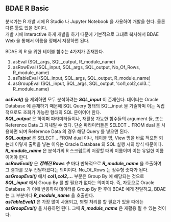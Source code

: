 ## BDAE R Basic
분석가는 R 개발 시에 R Studio 나 Jupyter Notebook 을 사용하여 개발을 한다. 물론 다른 툴도 있을 것이다.<br>
개발 시에 Interactive 하게 개발을 하기 때문에 기본적으로 그대로 복사해서 BDAE Web 을 통해서 이름을 정해서 저장하면 된다. <br>

BDAE 의 R 을 위한 테이블 함수는 4가지가 존재한다.
1. asEval (SQL_args, SQL_output, R_module_name)
2. asRowEval (SQL_input, SQL_args, SQL_output, No_Of_Rows, R_module_name)
3. asTableEval (SQL_input, SQL_args, SQL_output, R_module_name)
4. asGroupEval (SQL_input, SQL_args, SQL_output, 'col1,col2,col3..', R_module_name)

***asEval()*** 을 제외하면 모두 분석하려는 ***SQL_input*** 이 존재한다. 데이터는 Oracle Database 에 존재하기 때문에 SQL Query 형태의 SQL_input 을 기술하며 이는 독립적으로도 조회가 가능한 형태의 SQL 문이어야 한다.<br>
***SQL_output*** 은 하이퍼 파라미터들이나, 재활용 가능한 함수들의 argument 들, 또는 Reference Data 그 자체일 수 있다.  단순 파라미터들은 SELECT .. FROM dual 을 사용하면 되며 Reference Data 의 경우 해당 Query 를 넣으면 된다.<br>
***SQL_output*** 은 SELECT .. FROM dual 이나, 테이블 명, View 명을 바로 적으면 되는데 이렇게 출력을 넣는 이유는 Oracle Database 의 SQL 실행 시의 방식 때문이다. <br>
***R_module_name*** 은 분석가의 R 스크립트의 저장할 때의 이름이며 이는 유일한 이름이어야 한다. <br>
***asRowEval()*** 은 ***정해진 Rows 수*** 마다 반복적으로 ***R_module_name*** 을 호출하여 그 결과를 모두 전달하겠다는 의미이다. No_Of_Rows 는 정수형 숫자가 된다.<br>
***asGroupEval()*** 에서 ***col1,col2,...*** 부분은 Group By 에 해당되는 것으로 ***SQL_input*** 에서 Group By 를 할 필요가 없다는 의미이다.  즉, 자동으로 Oracle Database 가 이에 반응하여 데이터를 Group By 한 후에 BDAE 에게 전달하고, BDAE 는 그 부분마다 ***R_module_name*** 을 호출한다.<br>
***asTableEval()*** 은 가장 많이 사용되고, 병렬 처리를 할 필요가 있을 때에는 ***asGroupEval()*** 을 사용하면 된다.  그때 ***R_module_name*** 은 재활용 될 수 있는 것이다.




